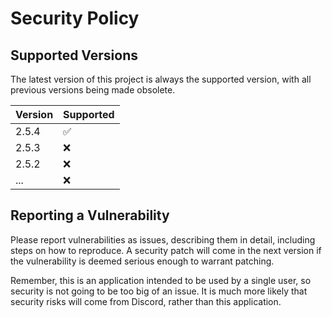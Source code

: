 # Security Policy

## Supported Versions

The latest version of this project is always the supported version, with all previous versions being made obsolete.

| Version | Supported          |
| ------- | ------------------ |
| 2.5.4   | :white_check_mark: |
| 2.5.3   | :x:                |
| 2.5.2   | :x:                |
|  ...    | :x:                |

## Reporting a Vulnerability

Please report vulnerabilities as issues, describing them in detail, including steps on how to reproduce. A security patch will come in the next version if the vulnerability is deemed serious enough to warrant patching. 

Remember, this is an application intended to be used by a single user, so security is not going to be too big of an issue. It is much more likely that security risks will come from Discord, rather than this application.
